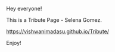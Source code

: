 Hey everyone!

This is a Tribute Page - Selena Gomez.

https://vishwanimadasu.github.io/Tribute/

Enjoy!